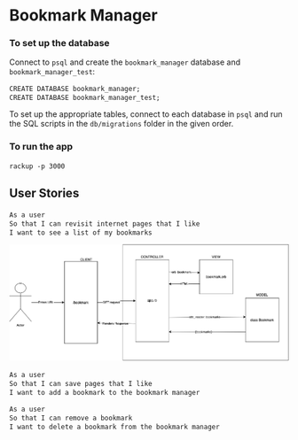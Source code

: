 # Bookmark Manager

### To set up the database

Connect to `psql` and create the `bookmark_manager` database and `bookmark_manager_test`:

```
CREATE DATABASE bookmark_manager;
CREATE DATABASE bookmark_manager_test;
```

To set up the appropriate tables, connect to each database in `psql` and run the SQL scripts in the `db/migrations` folder in the given order.

### To run the app

```
rackup -p 3000
```

## User Stories ##

```
As a user
So that I can revisit internet pages that I like
I want to see a list of my bookmarks
```
![first story domain model](https://github.com/JR-G/bookmark-manager/blob/master/img/first_story_model.png)
```
As a user
So that I can save pages that I like
I want to add a bookmark to the bookmark manager
```
```
As a user
So that I can remove a bookmark
I want to delete a bookmark from the bookmark manager
```